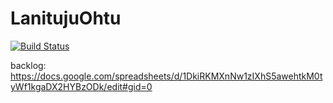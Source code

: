 # LanitujuOhtu

[![Build Status](https://travis-ci.org/Mapukto/LanitujuOhtu.svg?branch=master)](https://travis-ci.org/Mapukto/LanitujuOhtu)

backlog: https://docs.google.com/spreadsheets/d/1DkiRKMXnNw1zIXhS5awehtkM0tyWf1kgaDX2HYBzODk/edit#gid=0
